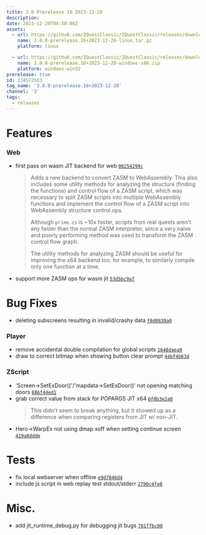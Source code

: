 ```yaml
---
title: 3.0 Prerelease 16 2023-12-20
description: 
date: 2023-12-20T04:50:08Z
assets: 
  - url: https://github.com/ZQuestClassic/ZQuestClassic/releases/download/3.0.0-prerelease.16%2B2023-12-20/3.0.0-prerelease.16%2B2023-12-20-linux.tar.gz
    name: 3.0.0-prerelease.16+2023-12-20-linux.tar.gz
    platform: linux

  - url: https://github.com/ZQuestClassic/ZQuestClassic/releases/download/3.0.0-prerelease.16%2B2023-12-20/3.0.0-prerelease.16%2B2023-12-20-windows-x86.zip
    name: 3.0.0-prerelease.16+2023-12-20-windows-x86.zip
    platform: windows-win32
prerelease: true
id: 134572563
tag_name: '3.0.0-prerelease.16+2023-12-20'
channel: '3'
tags:
  - releases
---
```





# Features

### Web

- first pass on wasm JIT backend for web [`08254299c`](https://github.com/ZQuestClassic/ZQuestClassic/commit/08254299cb5cd3d5e3a4a1ad35846db75cca1835)
   &nbsp;
   >Adds a new backend to convert ZASM to WebAssembly. This also includes some utility methods for analyzing the structure (finding the functions) and control flow of a ZASM script, which was necessary to split ZASM scripts into multiple WebAssembly functions and implement the control flow of a ZASM script into WebAssembly structure control ops.  
   >
   >Although `prime.zs` is ~10x faster, scripts from real quests aren't any faster than the normal ZASM interpreter, since a very naive and poorly performing method was used to transform the ZASM control flow graph.  
   >
   >The utility methods for analyzing ZASM should be useful for improving the x64 backend too, for example, to similarly compile only one function at a time. 
   >
- support more ZASM ops for wasm jit [`53d5bc9a7`](https://github.com/ZQuestClassic/ZQuestClassic/commit/53d5bc9a7775cf251438b69720abbd25c3446642)

# Bug Fixes

- deleting subscreens resulting in invalid/crashy data [`f0d8830a0`](https://github.com/ZQuestClassic/ZQuestClassic/commit/f0d8830a09245def61446e4519fadc789714b344)

### Player

- remove accidental double compilation for global scripts [`1648daea9`](https://github.com/ZQuestClassic/ZQuestClassic/commit/1648daea972edf071e68c2aac86c6f7dd07a23ab)
- draw to correct bitmap when showing button clear prompt [`44bf4b63d`](https://github.com/ZQuestClassic/ZQuestClassic/commit/44bf4b63d3bb37a79e56270950f48eb6c01e1675)

### ZScript

- 'Screen->SetExDoor()'/'mapdata->SetExDoor()' not opening matching doors [`886f44ed1`](https://github.com/ZQuestClassic/ZQuestClassic/commit/886f44ed184f31fe18d411d43c28249d3bc79b6c)
- grab correct value from stack for POPARGS JIT x64 [`6f0b3e2a0`](https://github.com/ZQuestClassic/ZQuestClassic/commit/6f0b3e2a0d44516aee3cea7ee07de6727a2cb7ed)
   &nbsp;
   >This didn't seem to break anything, but it showed up as a difference when comparing registers from JIT w/ non-JIT. 
   >
- Hero->WarpEx not using dmap xoff when setting continue screen [`419a8ddde`](https://github.com/ZQuestClassic/ZQuestClassic/commit/419a8ddde7d43f41b2ace775546282270bff6415)

# Tests

- fix local webserver when offline [`e9d7846d4`](https://github.com/ZQuestClassic/ZQuestClassic/commit/e9d7846d4c7c119d03897256830f49c93e0b5418)
- include js script in web replay test stdout/stderr [`2790c4fe8`](https://github.com/ZQuestClassic/ZQuestClassic/commit/2790c4fe8545652b1d9b02f32791446b11385ff2)

# Misc.

- add jit_runtime_debug.py for debugging jit bugs [`781ffbc00`](https://github.com/ZQuestClassic/ZQuestClassic/commit/781ffbc0089e8448ef14ac3ba65c65c4308e232d)
